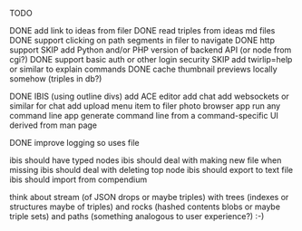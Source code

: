 TODO

DONE add link to ideas from filer
DONE read triples from ideas md files
DONE support clicking on path segments in filer to navigate
DONE http support
SKIP add Python and/or PHP version of backend API (or node from cgi?)
DONE support basic auth or other login security
SKIP add twirlip=help or similar to explain commands
DONE cache thumbnail previews locally somehow (triples in db?)

DONE IBIS (using outline divs)
add ACE editor
add chat
add websockets or similar for chat
add upload menu item to filer
photo browser app
run any command line app 
generate command line from a command-specific UI derived from man page

DONE improve logging so uses file

ibis should have typed nodes
ibis should deal with making new file when missing
ibis should deal with deleting top node
ibis should export to text file
ibis should import from compendium

think about stream (of JSON drops or maybe triples) with trees (indexes or structures maybe of triples) and rocks (hashed contents blobs or maybe triple sets) and paths (something analogous to user experience?) :-)